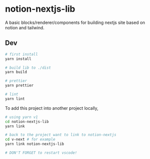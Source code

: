 # notion-nextjs-lib

A basic blocks/renderer/components for building nextjs site based on notion and tailwind.

## Dev

```bash
# first install
yarn install

# build lib to ./dist
yarn build

# prettier
yarn prettier

# lint
yarn lint
```

To add this project into another project locally,

```bash
# using yarn v1
cd notion-nextjs-lib
yarn link

# back to the project want to link to notion-nextjs
cd v-next # for example
yarn link notion-nextjs-lib

# DON'T FORGET to restart vscode!
```